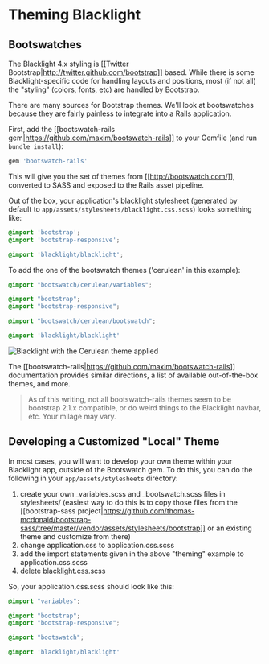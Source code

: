 # Theming Blacklight

## Bootswatches

The Blacklight 4.x styling is [[Twitter Bootstrap|http://twitter.github.com/bootstrap]] based. While there is some Blacklight-specific code for handling layouts and positions, most (if not all) the "styling" (colors, fonts, etc) are handled by Bootstrap.

There are many sources for Bootstrap themes. We'll look at bootswatches because they are fairly painless to integrate into a Rails application.

First, add the [[bootswatch-rails gem|https://github.com/maxim/bootswatch-rails]]  to your Gemfile (and run ```bundle install```):

```ruby
gem 'bootswatch-rails'
```

This will give you the set of themes from [[http://bootswatch.com/]], converted to SASS and exposed to the Rails asset pipeline. 

Out of the box, your application's blacklight stylesheet (generated by default to ```app/assets/stylesheets/blacklight.css.scss```) looks something like:

```css
@import 'bootstrap';
@import 'bootstrap-responsive';

@import 'blacklight/blacklight';
```

To add the one of the bootswatch themes ('cerulean' in this example):

```css
@import "bootswatch/cerulean/variables";

@import "bootstrap";
@import "bootstrap-responsive";

@import "bootswatch/cerulean/bootswatch";

@import 'blacklight/blacklight'
```

![Blacklight with the Cerulean theme applied](http://projectblacklight.org/images/blacklight-cerulean.png)

The [[bootswatch-rails|https://github.com/maxim/bootswatch-rails]] documentation provides similar directions, a list of available out-of-the-box themes, and more.

> As of this writing, not all bootswatch-rails themes seem to be bootstrap 2.1.x compatible, or do weird things to the Blacklight navbar, etc. Your milage may vary.

## Developing a Customized "Local" Theme

In most cases, you will want to develop your own theme within your Blacklight app, outside of the Bootswatch gem.  To do this, you can do the following in your ```app/assets/stylesheets``` directory:

1. create your own _variables.scss and _bootswatch.scss files in stylesheets/ (easiest way to do this is to copy those files from the [[bootstrap-sass project|https://github.com/thomas-mcdonald/bootstrap-sass/tree/master/vendor/assets/stylesheets/bootstrap]] or an existing theme and customize from there)
2. change application.css to application.css.scss 
3. add the import statements given in the above "theming" example to application.css.scss
4. delete blacklight.css.scss

So, your application.css.scss should look like this:
```css
@import "variables";

@import "bootstrap";
@import "bootstrap-responsive";

@import "bootswatch";

@import 'blacklight/blacklight'
```